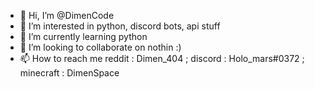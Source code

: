 - 👋 Hi, I’m @DimenCode
- 👀 I’m interested in python, discord bots, api stuff
- 🌱 I’m currently learning python
- 💞️ I’m looking to collaborate on nothin :)
- 📫 How to reach me reddit : Dimen_404 ; discord : Holo_mars#0372 ; minecraft : DimenSpace

<!---
DimenCode/DimenCode is a ✨ special ✨ repository because its `README.md` (this file) appears on your GitHub profile.
You can click the Preview link to take a look at your changes.
--->
